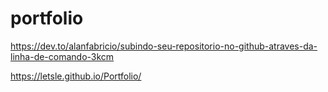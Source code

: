 # portfolio

https://dev.to/alanfabricio/subindo-seu-repositorio-no-github-atraves-da-linha-de-comando-3kcm

https://letsle.github.io/Portfolio/

